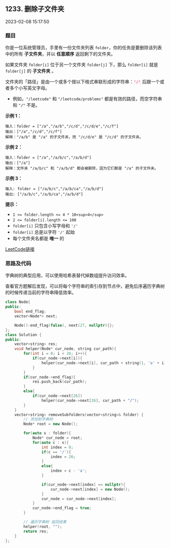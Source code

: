## 1233. 删除子文件夹

2023-02-08 15:17:50

### 题目

你是一位系统管理员，手里有一份文件夹列表 ``folder``，你的任务是要删除该列表中的所有 **子文件夹**，并以 **任意顺序** 返回剩下的文件夹。

如果文件夹 ``folder[i]`` 位于另一个文件夹 ``folder[j]`` 下，那么 ``folder[i]`` 就是 ``folder[j]`` 的 **子文件夹** 。

文件夹的「路径」是由一个或多个按以下格式串联形成的字符串：<font color="#c7254e"><font face="Menlo, Monaco, Consolas, Courier New, monospace"><span style="font-size:12.6px"><span style="background-color:#f9f2f4">'/'</span></span></font></font> 后跟一个或者多个小写英文字母。


- 例如，``"/leetcode"`` 和 ``"/leetcode/problems"`` 都是有效的路径，而空字符串和 ``"/"`` 不是。


 

**示例 1：**

```
输入：folder = ["/a","/a/b","/c/d","/c/d/e","/c/f"]
输出：["/a","/c/d","/c/f"]
解释："/a/b" 是 "/a" 的子文件夹，而 "/c/d/e" 是 "/c/d" 的子文件夹。
```

**示例 2：**

```
输入：folder = ["/a","/a/b/c","/a/b/d"]
输出：["/a"]
解释：文件夹 "/a/b/c" 和 "/a/b/d" 都会被删除，因为它们都是 "/a" 的子文件夹。
```

**示例 3：**

```
输入: folder = ["/a/b/c","/a/b/ca","/a/b/d"]
输出: ["/a/b/c","/a/b/ca","/a/b/d"]
```

 

**提示：**


- ``1 <= folder.length <= 4 * 10<sup>4</sup>``
- ``2 <= folder[i].length <= 100``
- ``folder[i]`` 只包含小写字母和 ``'/'``
- ``folder[i]`` 总是以字符 ``'/'`` 起始
- 每个文件夹名都是 **唯一** 的



[LeetCode链接](https://leetcode-cn.com/problems/remove-sub-folders-from-the-filesystem/)

### 思路及代码

字典树的典型应用，可以使用哈希表替代掉数组提升访问效率。

查看官方题解后发现，可以将每个字符串的索引存到节点中，避免后序遍历字典树的时候传递当前的字符串降低效率。

```cpp
class Node{
public:
    bool end_flag;
    vector<Node*> next;

    Node():end_flag(false), next(27, nullptr){};
};
class Solution {
public:
    vector<string> res;
    void helper(Node* cur_node, string cur_path){
        for(int i = 0; i < 26; i++){
            if(cur_node->next[i]){
                helper(cur_node->next[i], cur_path + string(1, 'a' + i));
            }
        }
        if(cur_node->end_flag){
            res.push_back(cur_path);
        }
        else{
            if(cur_node->next[26])
                helper(cur_node->next[26], cur_path + "/");
        }
    }
    vector<string> removeSubfolders(vector<string>& folder) {
        // 添加到字典树
        Node* root = new Node();

        for(auto s : folder){
            Node* cur_node = root;
            for(auto c : s){
                int index = 0;
                if(c == '/'){
                    index = 26;
                }
                else{
                    index = c - 'a';
                }

                if(cur_node->next[index] == nullptr){
                    cur_node->next[index] = new Node();
                }
                cur_node = cur_node->next[index];
            }
            cur_node->end_flag = true;
        }

        // 遍历字典树 返回结果
        helper(root, "");
        return res;
    }
};
```